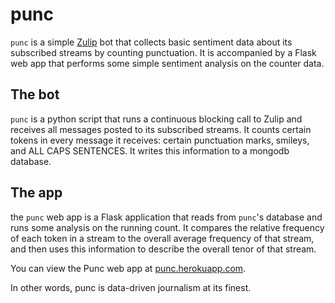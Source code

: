 # punc
`punc` is a simple [Zulip](http://zulip.com) bot that collects basic sentiment data about its subscribed streams by counting punctuation. It is accompanied by a Flask web app that performs some simple sentiment analysis on the counter data.

## The bot
`punc` is a python script that runs a continuous blocking call to Zulip and receives all messages posted to its subscribed streams. It counts certain tokens in every message it receives: certain punctuation marks, smileys, and ALL CAPS SENTENCES. It writes this information to a mongodb database.

## The app
the `punc` web app is a Flask application that reads from `punc`'s database and runs some analysis on the running count. It compares the relative frequency of each token in a stream to the overall average frequency of that stream, and then uses this information to describe the overall tenor of that stream.

You can view the Punc web app at [punc.herokuapp.com](http://punc.herokuapp.com).

In other words, punc is data-driven journalism at its finest.